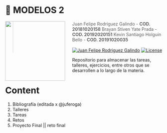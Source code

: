 # 👻  **MODELOS 2**

<img src="https://www.udistrital.edu.co/themes/custom/versh/images/default/preloader.png" align="left" width="192px" height="192px"/>
<img align="left" width="0" height="192px" hspace="10"/>

> Juan Felipe Rodríguez Galindo  - **COD. 20181020158**
> Brayan Stiven Yate Prada  - **COD. 20192020151**
> Kevin Santiago Holguin Bello  - **COD. 20191020035**
<br></br>
[![Juan Felipe Rodriguez Galindo](https://img.shields.io/badge/Juferoga-github-br?style=flat-square)](https://gitlab.com/Juferoga)
[![License](https://img.shields.io/badge/License-GPL_V.3-blue?style=flat-square)](https://www.gnu.org/licenses/gpl-3.0.html)


Repositorio para almacenar las tareas, talleres, ejercicios, entre otros que se desarrollen a lo largo de la materia.

# Content

1. Bibliografía (editada x @juferoga)
2. Talleres
3. Tareas
4. Retos
5. Proyecto Final || reto final
